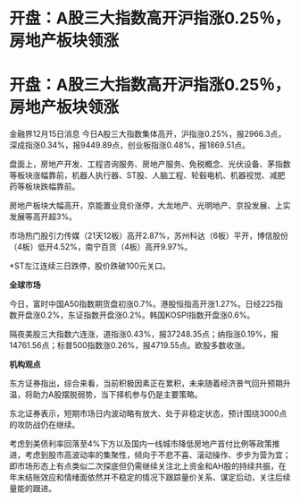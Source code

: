 # 开盘：A股三大指数高开沪指涨0.25％，房地产板块领涨

# 开盘：A股三大指数高开沪指涨0.25％，房地产板块领涨

金融界12月15日消息
今日A股三大指数集体高开，沪指涨0.25%，报2966.3点，深成指涨0.34%，报9449.89点，创业板指涨0.48%，报1869.51点。

盘面上，房地产开发、工程咨询服务、房地产服务、免税概念、光伏设备、茅指数等板块涨幅靠前，机器人执行器、ST股、人脑工程、轮毂电机、机器视觉、减肥药等板块跌幅靠前。

房地产板块大幅高开，京能置业竞价涨停，大龙地产、光明地产、京投发展、上实发展等高开超3%。

市场热门股引力传媒（21天12板）高开2.87%，苏州科达（6板）平开，博信股份（4板）低开4.52%，南宁百货（4板）高开9.97%。

*ST左江连续三日跌停，股价跌破100元关口。

**全球市场**

今日，富时中国A50指数期货盘初涨0.7%。港股恒指高开涨1.27%。日经225指数开盘涨0.2%，东证指数开盘涨0.2%。韩国KOSPI指数开盘涨0.6%。

隔夜美股三大指数六连涨，道指涨0.43%，报37248.35点；纳指涨0.19%，报14761.56点；标普500指数涨0.26%，报4719.55点。欧股多数收涨。

**机构观点**

东方证券指出，综合来看，当前积极因素正在累积，未来随着经济景气回升预期升温，将助力A股摆脱弱势，当下择机参与仍是主要策略。

东北证券表示，短期市场日内波动略有放大、处于非稳定状态，预计围绕3000点的攻防战仍在继续。

考虑到美债利率回落至4%下方以及国内一线城市降低房地产首付比例等政策推进，考虑到股市高波动率的集聚性，倾向于不悲不喜、滚动操作、步步为营为宜；即市场形态上有点类似二次探底但仍需继续关注北上资金和AH股的持续共振，在年末结账效应和情绪面依然并不稳定的情况下跟踪量价关系、谋定后动，关注后续量能的跟进。


